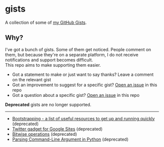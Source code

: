 # gists

A collection of some of [my GitHub Gists](https://gist.github.com/dideler?direction=desc&sort=updated).

## Why? 

I've got a bunch of gists. Some of them get noticed.
People comment on them, but because they're on a separate platform, I
do not receive notifications and support becomes difficult.  
This repo aims to make supporting them easier.

- Got a statement to make or just want to say thanks? Leave a comment on the relevant gist
- Got an improvement to suggest for a specific gist? [Open an issue] in this repo
- Got a question about a specific gist? [Open an issue] in this repo

**Deprecated** gists are no longer supported.

[open an issue]: ../../issues/new

---

- [Bootstrapping - a list of useful resources to get up and running quickly](https://gist.github.com/dideler/1718200) (deprecated)
- [Twitter gadget for Google Sites](https://gist.github.com/dideler/2153825) (deprecated)
- [Bitwise operations](https://gist.github.com/dideler/2365607) (deprecated)
- [Parsing Command-Line Argument in Python](https://gist.github.com/dideler/2395703) (deprecated)
